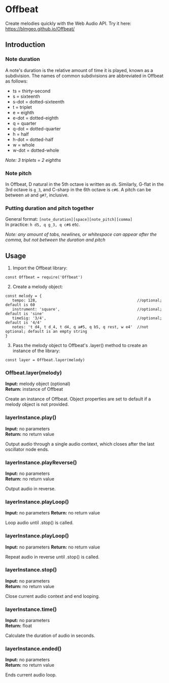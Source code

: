# Offbeat
Create melodies quickly with the Web Audio API. Try it here: https://blmgeo.github.io/Offbeat/

## Introduction  
### Note duration
A note's duration is the relative amount of time it is played, known as a subdivision. 
The names of common subdivisions are abbreviated in Offbeat as follows:

* ts = thirty-second  
* s = sixteenth  
* s-dot = dotted-sixteenth  
* t = triplet  
* e = eighth  
* e-dot = dotted-eighth    
* q = quarter  
* q-dot = dotted-quarter  
* h = half  
* h-dot = dotted-half   
* w = whole
* w-dot = dotted-whole   

_Note: 3 triplets = 2 eighths_

### Note pitch
In Offbeat, D natural in the 5th octave is written as `d5`. Similarly, G-flat in the 3rd octave is `g_3`, 
and C-sharp in the 6th octave is `c#6`. A pitch can be between `a0` and `g#7`, inclusive.

### Putting duration and pitch together
General format: `[note_duration][space][note_pitch][comma]`   
In practice: `h d5, q g_3, q c#6` etc.

_Note: any amount of tabs, newlines, or whitespace can appear after the comma, but not between the duration and pitch_  

## Usage  
1) Import the Offbeat library:
~~~
const Offbeat = require('Offbeat')
~~~
2) Create a melody object:  
~~~
const melody = {  
   tempo: 128,                                            //optional; default is 60
   instrument: 'square',                                  //optional; default is 'sine'
   timeSig: '3/4',                                        //optional; default is '4/4'
   notes: 't d4, t d_4, t d4, q a#5, q b5, q rest, w e4'  //not optional; default is an empty string
}
~~~
3) Pass the melody object to Offbeat's .layer() method to create an instance of the library:
~~~
const layer = Offbeat.layer(melody) 
~~~
### Offbeat.layer(melody)  
__Input:__ melody object (optional)  
__Return:__ instance of Offbeat  

Create an instance of Offbeat. Object properties are set to default if a melody object is not provided.  

### layerInstance.play()  
__Input:__ no parameters  
__Return:__ no return value  

Output audio through a single audio context, which closes after the last oscillator node ends.

### layerInstance.playReverse()  
__Input:__ no parameters  
__Return:__ no return value  

Output audio in reverse.

### layerInstance.playLoop()
__Input:__ no parameters
__Return:__ no return value

Loop audio until .stop() is called.

### layerInstance.playLoop()
__Input:__ no parameters
__Return:__ no return value

Repeat audio in reverse until .stop() is called.

### layerInstance.stop()  
__Input:__ no parameters  
__Return:__ no return value  

Close current audio context and end looping.

### layerInstance.time()  
__Input:__ no parameters  
__Return:__ float  

Calculate the duration of audio in seconds.

### layerInstance.ended()
__Input:__ no parameters  
__Return:__ no return value 

Ends current audio loop.


